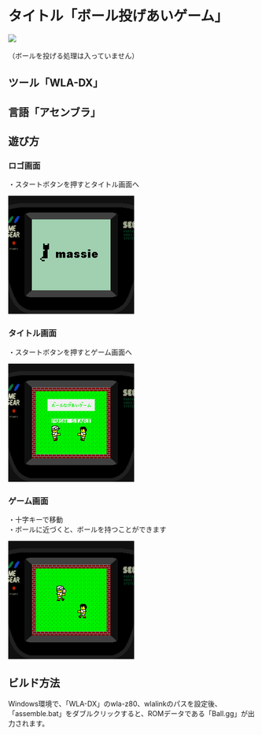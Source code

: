 # タイトル「ボール投げあいゲーム」

[![](https://img.youtube.com/vi/SJbY2xn-U54/0.jpg)](https://www.youtube.com/watch?v=SJbY2xn-U54)

（ボールを投げる処理は入っていません）

## ツール「WLA-DX」

## 言語「アセンブラ」

## 遊び方

### ロゴ画面

・スタートボタンを押すとタイトル画面へ

![](https://github.com/massie0414/GG_Ball/blob/master/Screenshots/Ball000.bmp)    

### タイトル画面

・スタートボタンを押すとゲーム画面へ

![](https://github.com/massie0414/GG_Ball/blob/master/Screenshots/Ball001.bmp)    

### ゲーム画面

・十字キーで移動  
・ボールに近づくと、ボールを持つことができます

![](https://github.com/massie0414/GG_Ball/blob/master/Screenshots/Ball002.bmp)    

## ビルド方法

Windows環境で、「WLA-DX」のwla-z80、wlalinkのパスを設定後、「assemble.bat」をダブルクリックすると、ROMデータである「Ball.gg」が出力されます。

